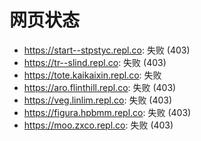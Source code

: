 # 网页状态
- https://start--stpstyc.repl.co: 失败 (403)
- https://tr--slind.repl.co: 失败 (403)
- https://tote.kaikaixin.repl.co: 失败
- https://aro.flinthill.repl.co: 失败 (403)
- https://veg.linlim.repl.co: 失败 (403)
- https://figura.hpbmm.repl.co: 失败 (403)
- https://moo.zxco.repl.co: 失败 (403)
